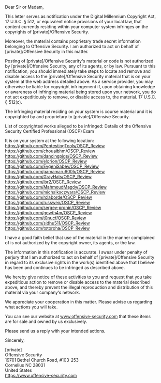Dear Sir or Madam,

This letter serves as notification under the Digital Millennium Copyright Act, 17 U.S.C. § 512, or equivalent notice provisions of your local law, that content currently residing within your computer system infringes on the copyrights of [private]/Offensive Security.

Moreover, the material contains proprietary trade secret information belonging to Offensive Security. I am authorized to act on behalf of [private]/Offensive Security in this matter.

Posting of [private]/Offensive Security's material or code is not authorized by [private]/Offensive Security, any of its agents, or by law. Pursuant to this notification, you should immediately take steps to locate and remove and disable access to the [private]/Offensive Security material that is on your system at the web address detailed above. As a service provider, you may otherwise be liable for copyright infringement if, upon obtaining knowledge or awareness of infringing material being stored upon your network, you do not act expeditiously to remove, or disable access to, the material. 17 U.S.C. § 512(c).

The infringing material residing on your system is course material and it is copyrighted by and proprietary to [private]/Offensive Security.

List of copyrighted works alleged to be infringed:
Details of the Offensive Security Certified Professional (OSCP) Exam

It is on your system at the following location:  
https://github.com/PentestingTools/OSCP_Review   
https://github.com/chouaibhm/OSCP_Review  
https://github.com/dancingpigs/OSCP_Review  
https://github.com/elorion/OSCP_Review  
https://github.com/EvgeniSabev/OSCP_Review  
https://github.com/gamamaru6005/OSCP_Review  
https://github.com/GrayHats/OSCP_Review  
https://github.com/ibr2/OSCP_Review  
https://github.com/MahmoudMagdy/OSCP_Review  
https://github.com/michalkoczwara/OSCP_Review  
https://github.com/rclaborde/OSCP_Review  
https://github.com/russweir/OSCP_Review  
https://github.com/sergey-pronin/OSCP_Review  
https://github.com/gowth4m/OSCP_Review  
https://github.com/t0nucf/OSCP_Review  
https://github.com/sidhu511/OSCP_Review  
https://github.com/totoroha/OSCP_Review  

I have a good faith belief that use of the material in the manner complained of is not authorized by the copyright owner, its agents, or the law.

The information in this notification is accurate. I swear under penalty of perjury that I am authorized to act on behalf of [private]/Offensive Security in regard to its exclusive rights in the work(s) identified above that I believe has been and continues to be infringed as described above.

We hereby give notice of these activities to you and request that you take expeditious action to remove or disable access to the material described above, and thereby prevent the illegal reproduction and distribution of this material via your company's network.

We appreciate your cooperation in this matter. Please advise us regarding what actions you will take.

You can see our website at www.offensive-security.com that these items are for sale and owned by us exclusively.

Please send us a reply with your intended actions.

Sincerely,

[private]  
Offensive Security   
19701 Bethel Church Road, #103-253  
Cornelius NC 28031  
United States  
https://www.offensive-security.com

